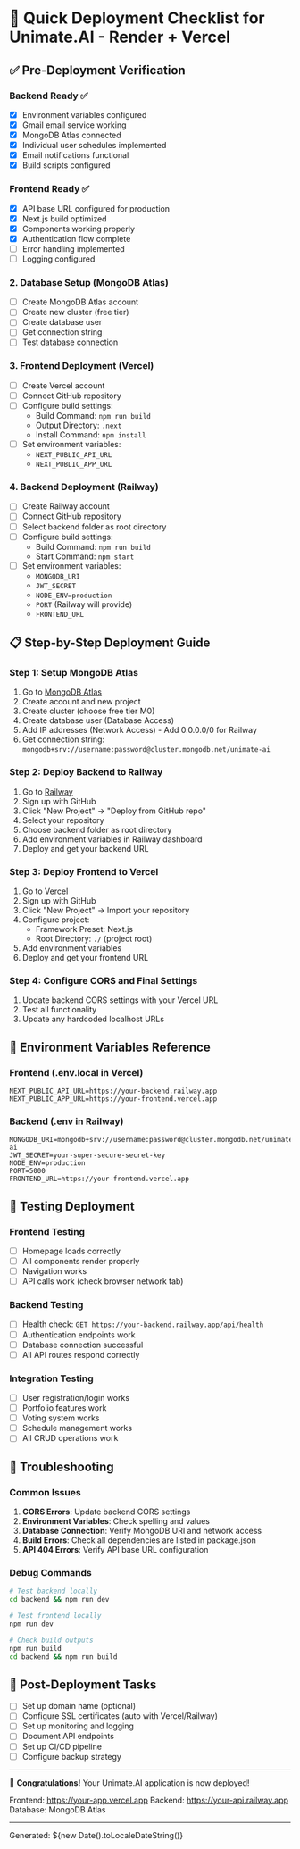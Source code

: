 # 🚀 Quick Deployment Checklist for Unimate.AI - Render + Vercel

## ✅ **Pre-Deployment Verification**

### **Backend Ready ✅**
- [x] Environment variables configured
- [x] Gmail email service working  
- [x] MongoDB Atlas connected
- [x] Individual user schedules implemented
- [x] Email notifications functional
- [x] Build scripts configured

### **Frontend Ready ✅**
- [x] API base URL configured for production
- [x] Next.js build optimized
- [x] Components working properly
- [x] Authentication flow complete
- [ ] Error handling implemented
- [ ] Logging configured

### 2. Database Setup (MongoDB Atlas)
- [ ] Create MongoDB Atlas account
- [ ] Create new cluster (free tier)
- [ ] Create database user
- [ ] Get connection string
- [ ] Test database connection

### 3. Frontend Deployment (Vercel)
- [ ] Create Vercel account
- [ ] Connect GitHub repository
- [ ] Configure build settings:
  - Build Command: `npm run build`
  - Output Directory: `.next`
  - Install Command: `npm install`
- [ ] Set environment variables:
  - `NEXT_PUBLIC_API_URL`
  - `NEXT_PUBLIC_APP_URL`

### 4. Backend Deployment (Railway)
- [ ] Create Railway account
- [ ] Connect GitHub repository
- [ ] Select backend folder as root directory
- [ ] Configure build settings:
  - Build Command: `npm run build`
  - Start Command: `npm start`
- [ ] Set environment variables:
  - `MONGODB_URI`
  - `JWT_SECRET`
  - `NODE_ENV=production`
  - `PORT` (Railway will provide)
  - `FRONTEND_URL`

## 📋 Step-by-Step Deployment Guide

### Step 1: Setup MongoDB Atlas
1. Go to [MongoDB Atlas](https://cloud.mongodb.com/)
2. Create account and new project
3. Create cluster (choose free tier M0)
4. Create database user (Database Access)
5. Add IP addresses (Network Access) - Add 0.0.0.0/0 for Railway
6. Get connection string: `mongodb+srv://username:password@cluster.mongodb.net/unimate-ai`

### Step 2: Deploy Backend to Railway
1. Go to [Railway](https://railway.app/)
2. Sign up with GitHub
3. Click "New Project" → "Deploy from GitHub repo"
4. Select your repository
5. Choose backend folder as root directory
6. Add environment variables in Railway dashboard
7. Deploy and get your backend URL

### Step 3: Deploy Frontend to Vercel
1. Go to [Vercel](https://vercel.com/)
2. Sign up with GitHub
3. Click "New Project" → Import your repository
4. Configure project:
   - Framework Preset: Next.js
   - Root Directory: `./` (project root)
5. Add environment variables
6. Deploy and get your frontend URL

### Step 4: Configure CORS and Final Settings
1. Update backend CORS settings with your Vercel URL
2. Test all functionality
3. Update any hardcoded localhost URLs

## 🔧 Environment Variables Reference

### Frontend (.env.local in Vercel)
```env
NEXT_PUBLIC_API_URL=https://your-backend.railway.app
NEXT_PUBLIC_APP_URL=https://your-frontend.vercel.app
```

### Backend (.env in Railway)
```env
MONGODB_URI=mongodb+srv://username:password@cluster.mongodb.net/unimate-ai
JWT_SECRET=your-super-secure-secret-key
NODE_ENV=production
PORT=5000
FRONTEND_URL=https://your-frontend.vercel.app
```

## 🧪 Testing Deployment

### Frontend Testing
- [ ] Homepage loads correctly
- [ ] All components render properly
- [ ] Navigation works
- [ ] API calls work (check browser network tab)

### Backend Testing
- [ ] Health check: `GET https://your-backend.railway.app/api/health`
- [ ] Authentication endpoints work
- [ ] Database connection successful
- [ ] All API routes respond correctly

### Integration Testing
- [ ] User registration/login works
- [ ] Portfolio features work
- [ ] Voting system works
- [ ] Schedule management works
- [ ] All CRUD operations work

## 🚨 Troubleshooting

### Common Issues
1. **CORS Errors**: Update backend CORS settings
2. **Environment Variables**: Check spelling and values
3. **Database Connection**: Verify MongoDB URI and network access
4. **Build Errors**: Check all dependencies are listed in package.json
5. **API 404 Errors**: Verify API base URL configuration

### Debug Commands
```bash
# Test backend locally
cd backend && npm run dev

# Test frontend locally
npm run dev

# Check build outputs
npm run build
cd backend && npm run build
```

## 📝 Post-Deployment Tasks
- [ ] Set up domain name (optional)
- [ ] Configure SSL certificates (auto with Vercel/Railway)
- [ ] Set up monitoring and logging
- [ ] Document API endpoints
- [ ] Set up CI/CD pipeline
- [ ] Configure backup strategy

---
🎉 **Congratulations!** Your Unimate.AI application is now deployed!

Frontend: https://your-app.vercel.app
Backend: https://your-api.railway.app
Database: MongoDB Atlas

---
Generated: ${new Date().toLocaleDateString()}
